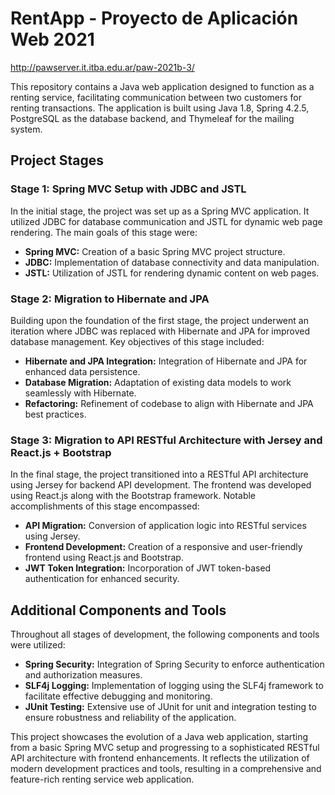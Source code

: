# RentApp - Proyecto de Aplicación Web 2021
http://pawserver.it.itba.edu.ar/paw-2021b-3/

This repository contains a Java web application designed to function as a renting service, facilitating communication between two customers for renting transactions. The application is built using Java 1.8, Spring 4.2.5, PostgreSQL as the database backend, and Thymeleaf for the mailing system.

## Project Stages

### Stage 1: Spring MVC Setup with JDBC and JSTL

In the initial stage, the project was set up as a Spring MVC application. It utilized JDBC for database communication and JSTL for dynamic web page rendering. The main goals of this stage were:

- **Spring MVC:** Creation of a basic Spring MVC project structure.
- **JDBC:** Implementation of database connectivity and data manipulation.
- **JSTL:** Utilization of JSTL for rendering dynamic content on web pages.

### Stage 2: Migration to Hibernate and JPA

Building upon the foundation of the first stage, the project underwent an iteration where JDBC was replaced with Hibernate and JPA for improved database management. Key objectives of this stage included:

- **Hibernate and JPA Integration:** Integration of Hibernate and JPA for enhanced data persistence.
- **Database Migration:** Adaptation of existing data models to work seamlessly with Hibernate.
- **Refactoring:** Refinement of codebase to align with Hibernate and JPA best practices.

### Stage 3: Migration to API RESTful Architecture with Jersey and React.js + Bootstrap

In the final stage, the project transitioned into a RESTful API architecture using Jersey for backend API development. The frontend was developed using React.js along with the Bootstrap framework. Notable accomplishments of this stage encompassed:

- **API Migration:** Conversion of application logic into RESTful services using Jersey.
- **Frontend Development:** Creation of a responsive and user-friendly frontend using React.js and Bootstrap.
- **JWT Token Integration:** Incorporation of JWT token-based authentication for enhanced security.

## Additional Components and Tools

Throughout all stages of development, the following components and tools were utilized:

- **Spring Security:** Integration of Spring Security to enforce authentication and authorization measures.
- **SLF4j Logging:** Implementation of logging using the SLF4j framework to facilitate effective debugging and monitoring.
- **JUnit Testing:** Extensive use of JUnit for unit and integration testing to ensure robustness and reliability of the application.

This project showcases the evolution of a Java web application, starting from a basic Spring MVC setup and progressing to a sophisticated RESTful API architecture with frontend enhancements. It reflects the utilization of modern development practices and tools, resulting in a comprehensive and feature-rich renting service web application.
